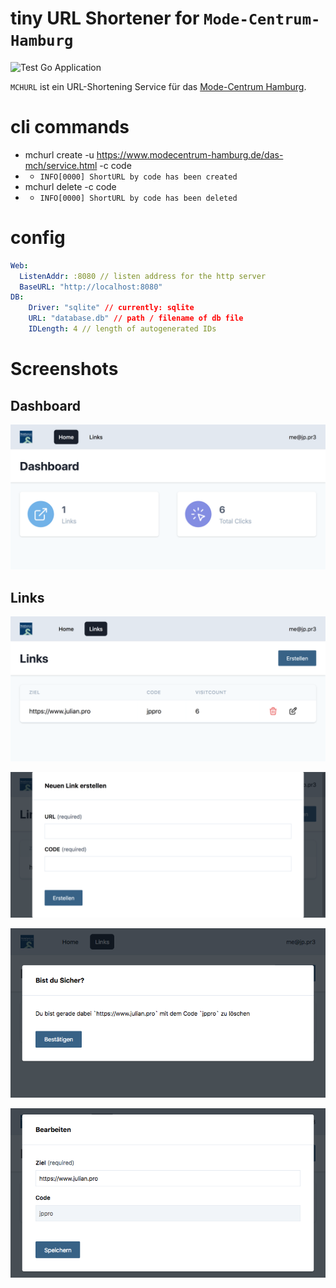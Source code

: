 # tiny URL Shortener for `Mode-Centrum-Hamburg`

![Test Go Application](https://github.com/juliankoehn/mchurl/workflows/Test%20Go%20Application/badge.svg)

`MCHURL` ist ein URL-Shortening Service für das [Mode-Centrum Hamburg](https://www.modecentrum-hamburg.de/). 

# cli commands

- mchurl create -u https://www.modecentrum-hamburg.de/das-mch/service.html -c code
- - `INFO[0000] ShortURL by code has been created`
- mchurl delete -c code
- - `INFO[0000] ShortURL by code has been deleted`

# config
```yaml
Web:
  ListenAddr: :8080 // listen address for the http server
  BaseURL: "http://localhost:8080"
DB:
    Driver: "sqlite" // currently: sqlite
    URL: "database.db" // path / filename of db file
    IDLength: 4 // length of autogenerated IDs
```

# Screenshots

## Dashboard
![Dashboard](/docs/dashboard.png?raw=true)

## Links
![Link List](/docs/link-list.png?raw=true)

![Link Create](/docs/link-create.png?raw=true)

![Link Delete](/docs/link-delete.png?raw=true)

![Link Edit](/docs/link-edit.png?raw=true)
